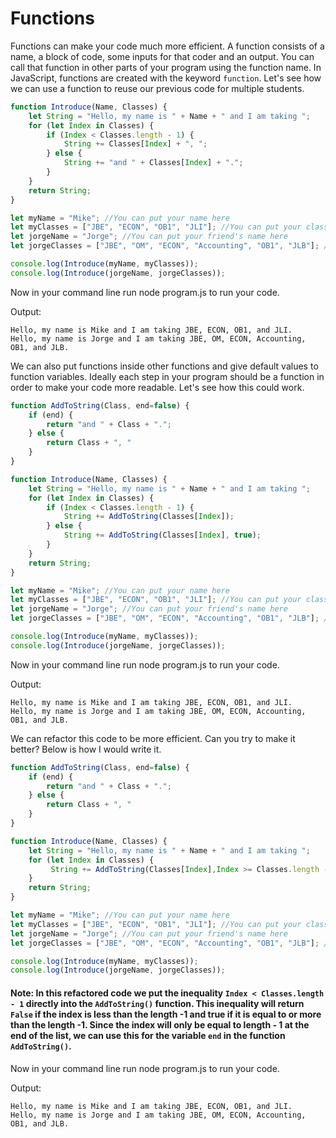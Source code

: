 # Functions
Functions can make your code much more efficient. A function consists of a name, a block of code, some inputs for that coder and an output. 
You can call that function in other parts of your program using the function name. In JavaScript, functions are created with the keyword `function`. 
Let's see how we can use a function to reuse our previous code for multiple students. 
    
``` JavaScript
function Introduce(Name, Classes) {
    let String = "Hello, my name is " + Name + " and I am taking ";
    for (let Index in Classes) {
        if (Index < Classes.length - 1) {
            String += Classes[Index] + ", ";
        } else {
            String += "and " + Classes[Index] + ".";
        }
    }
    return String;
}

let myName = "Mike"; //You can put your name here
let myClasses = ["JBE", "ECON", "OB1", "JLI"]; //You can put your classes here
let jorgeName = "Jorge"; //You can put your friend's name here
let jorgeClasses = ["JBE", "OM", "ECON", "Accounting", "OB1", "JLB"]; //You can put your friend's classes here

console.log(Introduce(myName, myClasses));
console.log(Introduce(jorgeName, jorgeClasses));
```

Now in your command line run node program.js to run your code.

Output:

```
Hello, my name is Mike and I am taking JBE, ECON, OB1, and JLI.
Hello, my name is Jorge and I am taking JBE, OM, ECON, Accounting, OB1, and JLB.
```


We can also put functions inside other functions and give default values to function variables. Ideally each step in your program should be a function in order to make your code more readable. Let's see how this could work.

``` JavaScript
function AddToString(Class, end=false) {
    if (end) {
        return "and " + Class + ".";
    } else {
        return Class + ", "
    }
}

function Introduce(Name, Classes) {
    let String = "Hello, my name is " + Name + " and I am taking ";
    for (let Index in Classes) {
        if (Index < Classes.length - 1) {
            String += AddToString(Classes[Index]);
        } else {
            String += AddToString(Classes[Index], true);
        }
    }
    return String;
}

let myName = "Mike"; //You can put your name here
let myClasses = ["JBE", "ECON", "OB1", "JLI"]; //You can put your classes here
let jorgeName = "Jorge"; //You can put your friend's name here
let jorgeClasses = ["JBE", "OM", "ECON", "Accounting", "OB1", "JLB"]; //You can put your friend's classes here

console.log(Introduce(myName, myClasses));
console.log(Introduce(jorgeName, jorgeClasses));
```    
    
Now in your command line run node program.js to run your code.

Output:

```
Hello, my name is Mike and I am taking JBE, ECON, OB1, and JLI.
Hello, my name is Jorge and I am taking JBE, OM, ECON, Accounting, OB1, and JLB.
```


We can refactor this code to be more efficient. Can you try to make it better? Below is how I would write it.

``` JavaScript
function AddToString(Class, end=false) {
    if (end) {
        return "and " + Class + ".";
    } else {
        return Class + ", "
    }
}

function Introduce(Name, Classes) {
    let String = "Hello, my name is " + Name + " and I am taking ";
    for (let Index in Classes) {
         String += AddToString(Classes[Index],Index >= Classes.length - 1);
    }
    return String;
}

let myName = "Mike"; //You can put your name here
let myClasses = ["JBE", "ECON", "OB1", "JLI"]; //You can put your classes here
let jorgeName = "Jorge"; //You can put your friend's name here
let jorgeClasses = ["JBE", "OM", "ECON", "Accounting", "OB1", "JLB"]; //You can put your friend's classes here

console.log(Introduce(myName, myClasses));
console.log(Introduce(jorgeName, jorgeClasses));
```

#### Note: In this refactored code we put the inequality `Index < Classes.length - 1` directly into the `AddToString()` function. This inequality will return `False` if the index is less than the length -1 and true if it is equal to or more than the length -1. Since the index will only be equal to length - 1 at the end of the list, we can use this for the variable `end` in the function `AddToString()`.

Now in your command line run node program.js to run your code.

Output:
```
Hello, my name is Mike and I am taking JBE, ECON, OB1, and JLI.
Hello, my name is Jorge and I am taking JBE, OM, ECON, Accounting, OB1, and JLB.
```

